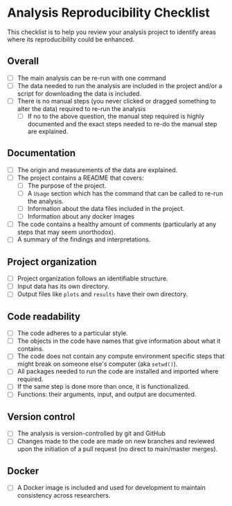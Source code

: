 # Analysis Reproducibility Checklist

This checklist is to help you review your analysis project to identify areas where its reproducibility could be enhanced.

## Overall
- [ ] The main analysis can be re-run with one command
- [ ] The data needed to run the analysis are included in the project and/or a script for downloading the data is included.
- [ ] There is no manual steps (you never clicked or dragged something to alter the data) required to re-run the analysis
  - [ ] If no to the above question, the manual step required is highly documented and the exact steps needed to re-do the manual step are explained.

## Documentation
- [ ] The origin and measurements of the data are explained.
- [ ] The project contains a README that covers:
  - [ ] The purpose of the project.
  - [ ] A `Usage` section which has the command that can be called to re-run the analysis.
  - [ ] Information about the data files included in the project.
  - [ ] Information about any docker images
- [ ] The code contains a healthy amount of comments (particularly at any steps that may seem unorthodox).
- [ ] A summary of the findings and interpretations.

## Project organization
- [ ] Project organization follows an identifiable structure.
- [ ] Input data has its own directory.
- [ ] Output files like `plots` and `results` have their own directory.

## Code readability
- [ ] The code adheres to a particular style.
- [ ] The objects in the code have names that give information about what it contains.
- [ ] The code does not contain any compute environment specific steps that might break on someone else's computer (aka `setwd()`).
- [ ] All packages needed to run the code are installed and imported where required.
- [ ] If the same step is done more than once, it is functionalized.
- [ ] Functions: their arguments, input, and output are documented.

## Version control
- [ ] The analysis is version-controlled by git and GitHub
- [ ] Changes made to the code are made on new branches and reviewed upon the initiation of a pull request (no direct to main/master merges).

## Docker
- [ ] A Docker image is included and used for development to maintain consistency across researchers.
